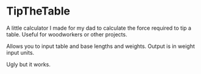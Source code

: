 # TipTheTable
A little calculator I made for my dad to calculate the force required to tip a table. Useful for woodworkers or other projects.

Allows you to input table and base lengths and weights. Output is in weight input units. 

Ugly but it works.
